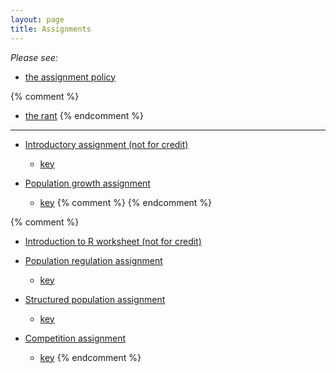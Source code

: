 ```yaml
---
layout: page
title: Assignments
---
```


_Please see:_

* [the assignment policy](/assignment_policy.html)

{% comment %} 
* [the rant](/rant.html)
{% endcomment %} 

----------------------------------------------------------------------

* [Introductory assignment (not for credit)](/materials/intro.asn.pdf)
  * [key](materials/intro.key.pdf)

* [Population growth assignment](/materials/pg.asn.pdf)
  * [key](materials/pg.key.pdf)
{% comment %} 
{% endcomment %} 

{% comment %} 
* [Introduction to R worksheet (not for credit)](http://lalashan.mcmaster.ca/theobio/3SS/index.php/Introduction_to_R)

* [Population regulation assignment](/materials/regulation.asn.pdf)
  * [key](/materials/regulation.key.pdf)

* [Structured population assignment](/materials/structure.asn.pdf)
  * [key](/materials/structure.key.pdf)

* [Competition assignment](/materials/competition.asn.pdf)
  * [key](/materials/competition.key.pdf)
{% endcomment %} 
